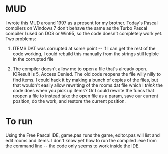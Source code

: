 # MUD

I wrote this MUD around 1997 as a present for my brother.  Today's Pascal compilers on Windows 7
don't behave the same as the Turbo Pascal compiler I used on DOS or Win95, so the code doesn't
completely work yet.  Two problems:

1. ITEMS.DAT was corrupted at some point -- if I can get the rest of the code working, I could
rebuild this manually from the strings still legible in the corrupted file

2. The compiler doesn't allow me to open a file that's already open.  IOResult is 5, Access Denied.
The old code reopens the file willy nilly to find items.  I could hack it by making a bunch of copies
of the files, but that wouldn't easily allow rewriting of the rooms.dat file which
I *think* the code does when you pick up items?  Or I could rewrite the funcs that reopen a file
to instead take the open file as a param, save our current position, do the work, and restore the
current position.

# To run

Using the Free Pascal IDE, game.pas runs the game, editor.pas will list and edit rooms and items.
I don't know yet how to run the compiled .exe from the command line -- the code only seems to work
inside the IDE.
